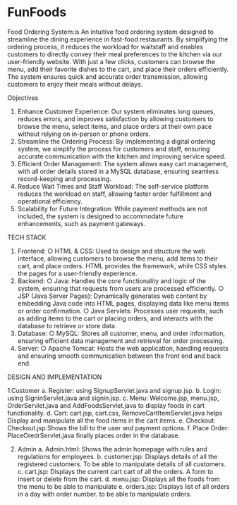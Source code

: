 # FunFoods
Food Ordering System:is An intuitive food ordering system designed to streamline the dining experience in fast-food restaurants.
By simplifying the ordering
process, it reduces the workload for waitstaff and enables customers to directly convey
their meal preferences to the kitchen via our user-friendly website. With just a few
clicks, customers can browse the menu, add their favorite dishes to the cart, and place
their orders efficiently. The system ensures quick and accurate order transmission,
allowing customers to enjoy their meals without delays.

Objectives
1. Enhance Customer Experience: Our system eliminates long queues, reduces
errors, and improves satisfaction by allowing customers to browse the menu,
select items, and place orders at their own pace without relying on in-person or
phone orders.
2. Streamline the Ordering Process: By implementing a digital ordering system,
we simplify the process for customers and staff, ensuring accurate communication
with the kitchen and improving service speed.
3. Efficient Order Management: The system allows easy cart management, with
all order details stored in a MySQL database, ensuring seamless record-keeping
and processing.
4. Reduce Wait Times and Staff Workload: The self-service platform reduces the
workload on staff, allowing faster order fulfillment and operational efficiency.
5. Scalability for Future Integration: While payment methods are not included, the
system is designed to accommodate future enhancements, such as payment
gateways.


TECH STACK
1. Frontend:
○ HTML & CSS: Used to design and structure the web interface, allowing
customers to browse the menu, add items to their cart, and place orders.
HTML provides the framework, while CSS styles the pages for a
user-friendly experience.
2. Backend:
○ Java: Handles the core functionality and logic of the system, ensuring that
requests from users are processed efficiently.
○ JSP (Java Server Pages): Dynamically generates web content by
embedding Java code into HTML pages, displaying data like menu items or
order confirmation.
○ Java Servlets: Processes user requests, such as adding items to the cart or
placing orders, and interacts with the database to retrieve or store data.
3. Database:
○ MySQL: Stores all customer, menu, and order information, ensuring
efficient data management and retrieval for order processing.
4. Server:
○ Apache Tomcat: Hosts the web application, handling requests and
ensuring smooth communication between the front end and back end.


DESIGN AND IMPLEMENTATION

1.Customer
a. Register: using SignupServlet.java and signup.jsp.
b. Login: using SigninServlet.java and signin.jsp.
c. Menu: Welcome.jsp, menu.jsp, OrderServlet.java and AddFoodsServlet.java to display foods in cart functionality.
d. Cart: cart.jsp, cart.css, RemoveCartItemServlet.java helps Display and manipulate all the food items in the cart items.
e. Checkout: Checkout.jsp Shows the bill to the user and payment options.
f. Place Order: PlaceOredrServlet.java finally places order in the database.

2. Admin
a. Admin.html: Shows the admin homepage with rules and regulations for employees.
b. customer.jsp: Displays details of all the registered customers. To be able to manipulate details of all customers.
c. cart.jsp: Displays the current cart cart of all the orders. A form to insert or delete from the cart.
d. menu.jsp: Displays all the foods from the menu to be able to manipulate
e. orders.jsp: Displays list of all orders in a day with order number. to be able to manipulate orders.


 


